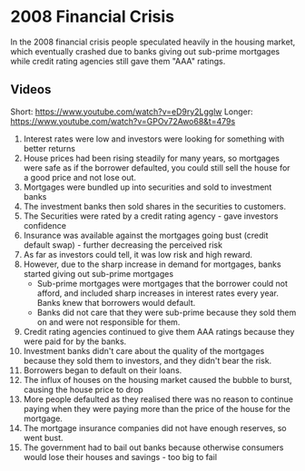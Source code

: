 # 2008 Financial Crisis #
In the 2008 financial crisis people speculated heavily in the housing market, which eventually crashed due to
banks giving out sub-prime mortgages while credit rating agencies still gave them "AAA" ratings.

## Videos ##
Short: https://www.youtube.com/watch?v=eD9ry2Lgglw
Longer: https://www.youtube.com/watch?v=GPOv72Awo68&t=479s

1. Interest rates were low and investors were looking for something with better returns
2. House prices had been rising steadily for many years, so mortgages were safe as if the borrower defaulted, you could
   still sell the house for a good price and not lose out.
3. Mortgages were bundled up into securities and sold to investment banks
4. The investment banks then sold shares in the securities to customers.
5. The Securities were rated by a credit rating agency - gave investors confidence
6. Insurance was available against the mortgages going bust (credit default swap) - further decreasing the perceived risk
7. As far as investors could tell, it was low risk and high reward.
8. However, due to the sharp increase in demand for mortgages, banks started giving out sub-prime mortgages
   - Sub-prime mortgages were mortgages that the borrower could not afford, and included sharp increases in interest rates
      every year. Banks knew that borrowers would default.
   - Banks did not care that they were sub-prime because they sold them on and were not responsible for them.
9. Credit rating agencies continued to give them AAA ratings because they were paid for by the banks.
10. Investment banks didn't care about the quality of the mortgages because they sold them to investors, 
    and they didn't bear the risk.
11. Borrowers began to default on their loans.
12. The influx of houses on the housing market caused the bubble to burst, causing the house price to drop
13. More people defaulted as they realised there was no reason to continue paying when they were paying more
    than the price of the house for the mortgage.
14. The mortgage insurance companies did not have enough reserves, so went bust.
15. The government had to bail out banks because otherwise consumers would lose their houses and savings - too big to fail